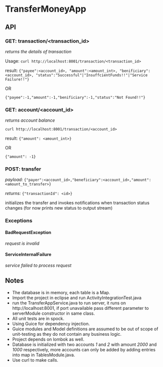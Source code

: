 # TransferMoneyApp
## API
### GET: transaction/<transaction_id>
*returns the details of transaction*

Usage:
```curl http://localhost:8001/transaction/<transaction_id>```

result:
```{"payee":<account_id>, "amount":<amount_int>, "benificiary":<account_id>, "status":"Successful"|"InsuffcientFunds!!"|"Service Failure!!"}```

OR

```{"payee":-1,"amount":-1,"benificiary":-1,"status":"Not Found!!"}```


### GET: account/<account_id>
*returns account balance*

```curl http://localhost:8001/transaction/<account_id>```

result:
```{"amount": <amount_int>}```

OR

```{"amount": -1}```

### POST: transfer
*payload:* ```{"payer":<account_id>,"beneficiary":<account_id>,"amount":<amount_to_transfer>}```

*returns:* ```{"transactionId": <id>}```

initializes the transfer and invokes notifications when transaction status changes (for now prints new status to output stream)

### Exceptions

#### BadRequestException
*request is invalid*

#### ServiceInternalFailure
*service failed to process request*

## Notes
* The database is in memory, each table is a Map.
* Import the project in eclipse and run ActivityIntegrationTest.java
* run the TransferAppService.java to run server, it runs on http://localhost:8001, if port unavailable pass different parameter to serverModule constructor in same class.
* All unit tests are in spock.
* Using Guice for dependency injection.
* Guice modules and Model definitions are assumed to be out of scope of unit-testing as they do not contain any business logic.
* Project depends on lombok as well.
* Database is initialized with two accounts *1* and *2* with amount *2000* and *1000* respectively, more accounts can only be added by adding entries into map in TablesModule.java.
* Use curl to make calls.
